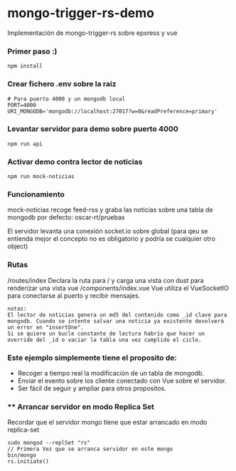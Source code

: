 # mongo-trigger-rs-demo
Implementación de mongo-trigger-rs sobre epxress y vue

### Primer paso :)

```
npm install
```

### Crear fichero .env sobre la raiz

```
# Para puerto 4000 y un mongodb local
PORT=4000
URI_MONGODB='mongodb://localhost:27017?w=0&readPreference=primary'
```



### Levantar servidor para demo sobre puerto 4000

```
npm run api
```

### Activar demo contra lector de noticias
```
npm run mock-noticias
```

### Funcionamiento 
mock-noticias recoge feed-rss y graba las noticias sobre una tabla de mongodb
por defecto: oscar-rt/pruebas

El servidor levanta una conexión socket.io sobre global (para qeu se entienda mejor el concepto no es obligatorio y podría se cualquier otro object)

### Rutas
/routes/index
Declara la ruta para / y carga una vista con dust para renderizar una vista vue /components/index.vue
Vue utiliza el VueSocketIO para conectarse al puerto y recibir mensajes.

```
notas:
El lector de noticias genera un md5 del contenido como _id clave para mongodb. Cuando se intente salvar una noticia ya existente devolverá un error en "insertOne".
Si se quiere un bucle constante de lectura habría que hacer un override del _id o vaciar la tabla una vez cumplido el ciclo.
```

### Este ejemplo simplemente tiene el proposito de:

- Recoger a tiempo real la modificación de un tabla de mongodb.
- Enviar el evento sobre los cliente conectado con Vue sobre el servidor.
- Ser fácil de seguir y ampliar para otros propositos.
  

### ** Arrancar servidor en modo Replica Set

Recordar que el servidor mongo tiene que estar arrancado en modo replica-set

```
sudo mongod --replSet "rs"
// Primera Vez que se arranca servidor en este mongo
bin/mongo
rs.initiate()
```

